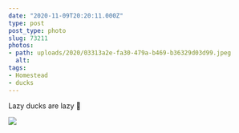 ```yaml
---
date: "2020-11-09T20:20:11.000Z"
type: post 
post_type: photo
slug: 73211
photos: 
- path: uploads/2020/03313a2e-fa30-479a-b469-b36329d03d99.jpeg
  alt: 
tags: 
- Homestead
- ducks
---
```

Lazy ducks are lazy 🦆 


![](/uploads/2020/03313a2e-fa30-479a-b469-b36329d03d99.jpeg)

